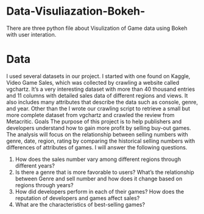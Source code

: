 # Data-Visuliazation-Bokeh-
There are three python file about Visulization of Game data using Bokeh with user interation.

# Data
I used several datasets in our project. I started with one found on Kaggle, Video Game
Sales, which was collected by crawling a website called vgchartz. It’s a very interesting dataset
with more than 40 thousand entries and 11 columns with detailed sales data of different regions
and views. It also includes many attributes that describe the data such as console, genre, and
year. Other than the I wrote our crawling script to retrieve a small but more complete dataset
from vgchartz and crawled the review from Metacritic.
Goals
The purpose of this project is to help publishers and developers understand how to gain more
profit by selling buy-out games. The analysis will focus on the relationship between selling
numbers with genre, date, region, rating by comparing the historical selling numbers with
differences of attributes of games. I will answer the following questions.
1. How does the sales number vary among different regions through different years?
2. Is there a genre that is more favorable to users? What’s the relationship between Genre
and sell number and how does it change based on regions through years?
3. How did developers perform in each of their games? How does the reputation of
developers and games affect sales?
4. What are the characteristics of best-selling games?
